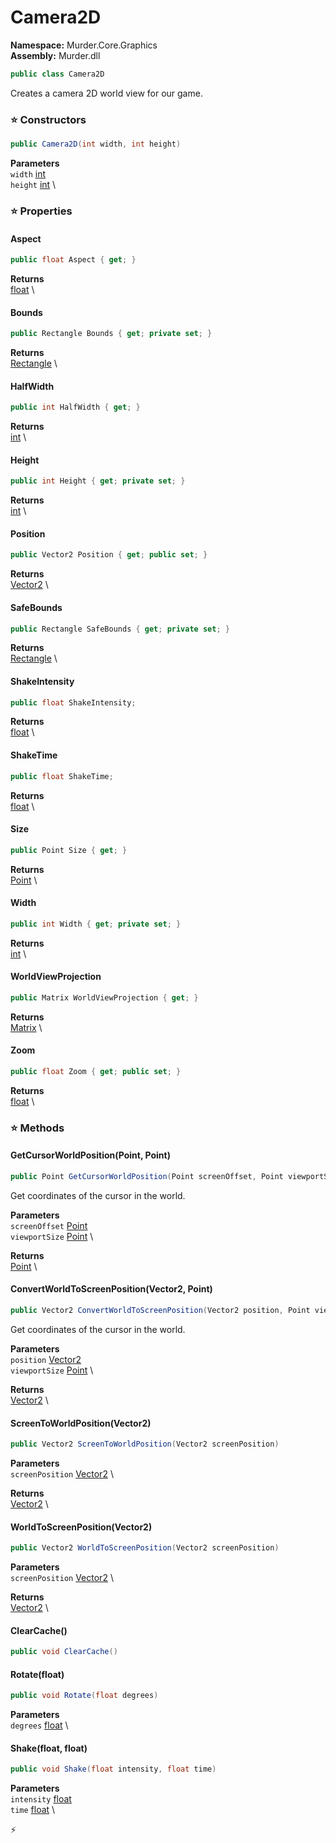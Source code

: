 # Camera2D

**Namespace:** Murder.Core.Graphics \
**Assembly:** Murder.dll

```csharp
public class Camera2D
```

Creates a camera 2D world view for our game.

### ⭐ Constructors
```csharp
public Camera2D(int width, int height)
```

**Parameters** \
`width` [int](https://learn.microsoft.com/en-us/dotnet/api/System.Int32?view=net-7.0) \
`height` [int](https://learn.microsoft.com/en-us/dotnet/api/System.Int32?view=net-7.0) \

### ⭐ Properties
#### Aspect
```csharp
public float Aspect { get; }
```

**Returns** \
[float](https://learn.microsoft.com/en-us/dotnet/api/System.Single?view=net-7.0) \
#### Bounds
```csharp
public Rectangle Bounds { get; private set; }
```

**Returns** \
[Rectangle](../../../Murder/Core/Geometry/Rectangle.html) \
#### HalfWidth
```csharp
public int HalfWidth { get; }
```

**Returns** \
[int](https://learn.microsoft.com/en-us/dotnet/api/System.Int32?view=net-7.0) \
#### Height
```csharp
public int Height { get; private set; }
```

**Returns** \
[int](https://learn.microsoft.com/en-us/dotnet/api/System.Int32?view=net-7.0) \
#### Position
```csharp
public Vector2 Position { get; public set; }
```

**Returns** \
[Vector2](https://learn.microsoft.com/en-us/dotnet/api/System.Numerics.Vector2?view=net-7.0) \
#### SafeBounds
```csharp
public Rectangle SafeBounds { get; private set; }
```

**Returns** \
[Rectangle](../../../Murder/Core/Geometry/Rectangle.html) \
#### ShakeIntensity
```csharp
public float ShakeIntensity;
```

**Returns** \
[float](https://learn.microsoft.com/en-us/dotnet/api/System.Single?view=net-7.0) \
#### ShakeTime
```csharp
public float ShakeTime;
```

**Returns** \
[float](https://learn.microsoft.com/en-us/dotnet/api/System.Single?view=net-7.0) \
#### Size
```csharp
public Point Size { get; }
```

**Returns** \
[Point](../../../Murder/Core/Geometry/Point.html) \
#### Width
```csharp
public int Width { get; private set; }
```

**Returns** \
[int](https://learn.microsoft.com/en-us/dotnet/api/System.Int32?view=net-7.0) \
#### WorldViewProjection
```csharp
public Matrix WorldViewProjection { get; }
```

**Returns** \
[Matrix](https://docs.monogame.net/api/Microsoft.Xna.Framework.Matrix.html) \
#### Zoom
```csharp
public float Zoom { get; public set; }
```

**Returns** \
[float](https://learn.microsoft.com/en-us/dotnet/api/System.Single?view=net-7.0) \
### ⭐ Methods
#### GetCursorWorldPosition(Point, Point)
```csharp
public Point GetCursorWorldPosition(Point screenOffset, Point viewportSize)
```

Get coordinates of the cursor in the world.

**Parameters** \
`screenOffset` [Point](../../../Murder/Core/Geometry/Point.html) \
`viewportSize` [Point](../../../Murder/Core/Geometry/Point.html) \

**Returns** \
[Point](../../../Murder/Core/Geometry/Point.html) \

#### ConvertWorldToScreenPosition(Vector2, Point)
```csharp
public Vector2 ConvertWorldToScreenPosition(Vector2 position, Point viewportSize)
```

Get coordinates of the cursor in the world.

**Parameters** \
`position` [Vector2](https://learn.microsoft.com/en-us/dotnet/api/System.Numerics.Vector2?view=net-7.0) \
`viewportSize` [Point](../../../Murder/Core/Geometry/Point.html) \

**Returns** \
[Vector2](https://learn.microsoft.com/en-us/dotnet/api/System.Numerics.Vector2?view=net-7.0) \

#### ScreenToWorldPosition(Vector2)
```csharp
public Vector2 ScreenToWorldPosition(Vector2 screenPosition)
```

**Parameters** \
`screenPosition` [Vector2](https://learn.microsoft.com/en-us/dotnet/api/System.Numerics.Vector2?view=net-7.0) \

**Returns** \
[Vector2](https://learn.microsoft.com/en-us/dotnet/api/System.Numerics.Vector2?view=net-7.0) \

#### WorldToScreenPosition(Vector2)
```csharp
public Vector2 WorldToScreenPosition(Vector2 screenPosition)
```

**Parameters** \
`screenPosition` [Vector2](https://learn.microsoft.com/en-us/dotnet/api/System.Numerics.Vector2?view=net-7.0) \

**Returns** \
[Vector2](https://learn.microsoft.com/en-us/dotnet/api/System.Numerics.Vector2?view=net-7.0) \

#### ClearCache()
```csharp
public void ClearCache()
```

#### Rotate(float)
```csharp
public void Rotate(float degrees)
```

**Parameters** \
`degrees` [float](https://learn.microsoft.com/en-us/dotnet/api/System.Single?view=net-7.0) \

#### Shake(float, float)
```csharp
public void Shake(float intensity, float time)
```

**Parameters** \
`intensity` [float](https://learn.microsoft.com/en-us/dotnet/api/System.Single?view=net-7.0) \
`time` [float](https://learn.microsoft.com/en-us/dotnet/api/System.Single?view=net-7.0) \



⚡